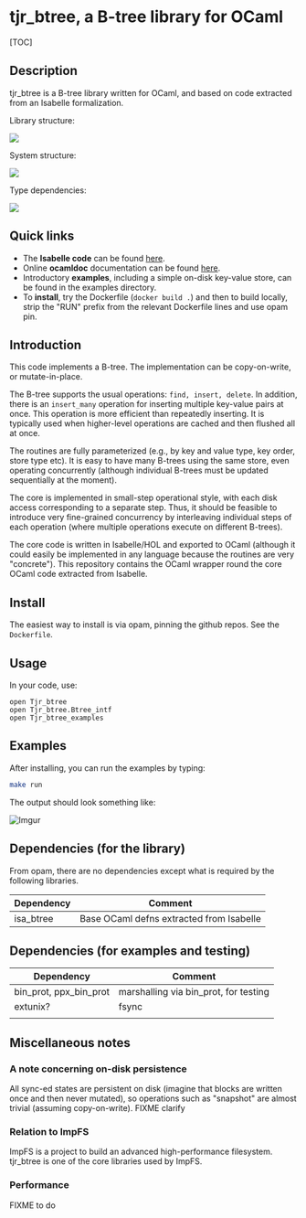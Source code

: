 # tjr_btree, a B-tree library for OCaml



[TOC]

## Description

tjr_btree is a B-tree library written for OCaml, and based on code extracted from an Isabelle formalization.

Library structure: 

<img src="https://docs.google.com/drawings/d/e/2PACX-1vSqzipIxfOtcWhtSEqcBUpEKPVp1ALtHYyVVBldz7WNP3idcaQTY0iHoLBMf9n4vNMUjDvoIi_gr2gE/pub?w=550&amp;h=336">


System structure:

<img src="https://docs.google.com/drawings/d/e/2PACX-1vSbPmP9hfqwpYdJefrAYVY_7nSf6Mf5kzAXHYEaaAbw6cLwkWJH9GImYG_4KwKRDLOOjDGMvePbodwt/pub?w=1137&amp;h=766">


Type dependencies:

<img src="https://docs.google.com/drawings/d/e/2PACX-1vRpuIadu1YMpruLuyKu5ActBCj9IOfQFnUs6wL91uDpMAh_UG085rhdv5ePmu8IP4xC-TISFa3Tso9D/pub?w=940&amp;h=601">


## Quick links

* The **Isabelle code** can be found [here](https://github.com/tomjridge/isa_btree).
* Online **ocamldoc** documentation can be found [here](https://tomjridge.github.io/tjr_btree/). 
* Introductory **examples**, including a simple on-disk key-value store, can be found in the examples directory.
* To **install**, try the Dockerfile (`docker build .`) and then to build locally, strip the "RUN" prefix from the relevant Dockerfile lines and use opam pin.


## Introduction

This code implements a B-tree. The implementation can be copy-on-write, or mutate-in-place. 

The B-tree supports the usual operations: `find, insert, delete`.
In addition, there is an `insert_many` operation for inserting
multiple key-value pairs at once. This operation is more efficient
than repeatedly inserting. It is typically used when higher-level
operations are cached and then flushed all at once.

The routines are fully parameterized (e.g., by key and value type, key
order, store type etc). It is easy to have many B-trees using the same
store, even operating concurrently (although individual B-trees must
be updated sequentially at the moment).

The core is implemented in small-step operational style, with each
disk access corresponding to a separate step. Thus, it should be
feasible to introduce very fine-grained concurrency by interleaving
individual steps of each operation (where multiple operations execute
on different B-trees).

The core code is written in Isabelle/HOL and exported to OCaml
(although it could easily be implemented in any language because the
routines are very "concrete"). This repository contains the OCaml
wrapper round the core OCaml code extracted from Isabelle.

## Install

The easiest way to install is via opam, pinning the github repos. See the `Dockerfile`.


## Usage

In your code, use:

~~~
open Tjr_btree
open Tjr_btree.Btree_intf
open Tjr_btree_examples
~~~

## Examples

After installing, you can run the examples by typing:

~~~bash
make run
~~~

The output should look something like:

![Imgur](https://i.imgur.com/Cvumjbe.png)



## Dependencies (for the library)

From opam, there are no dependencies except what is required by the following libraries.

| Dependency | Comment                                  |
| ---------- | ---------------------------------------- |
| isa_btree  | Base OCaml defns extracted from Isabelle |



## Dependencies (for examples and testing)

| Dependency             | Comment                               |
| ---------------------- | ------------------------------------- |
| bin_prot, ppx_bin_prot | marshalling via bin_prot, for testing |
| extunix?               | fsync                                 |
|                        |                                       |



## Miscellaneous notes

### A note concerning on-disk persistence

All sync-ed states are persistent on disk (imagine that blocks are written once and then never mutated), so operations such as "snapshot" are almost trivial (assuming copy-on-write). FIXME clarify

### Relation to ImpFS

ImpFS is a project to build an advanced high-performance filesystem.
tjr_btree is one of the core libraries used by ImpFS.

### Performance

FIXME to do 
